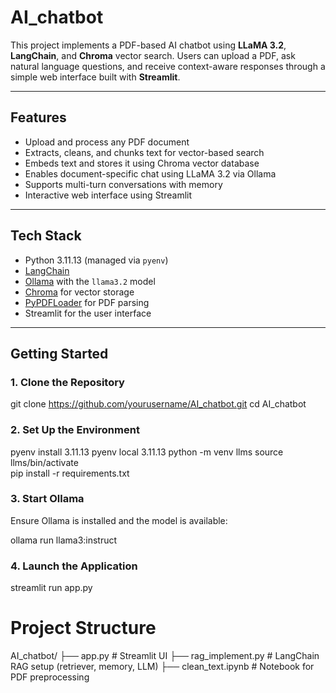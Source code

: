 # AI_chatbot

This project implements a PDF-based AI chatbot using **LLaMA 3.2**, **LangChain**, and **Chroma** vector search. Users can upload a PDF, ask natural language questions, and receive context-aware responses through a simple web interface built with **Streamlit**.

---

## Features

- Upload and process any PDF document
- Extracts, cleans, and chunks text for vector-based search
- Embeds text and stores it using Chroma vector database
- Enables document-specific chat using LLaMA 3.2 via Ollama
- Supports multi-turn conversations with memory
- Interactive web interface using Streamlit

---

## Tech Stack

- Python 3.11.13 (managed via `pyenv`)
- [LangChain](https://python.langchain.com/)
- [Ollama](https://ollama.com/) with the `llama3.2` model
- [Chroma](https://www.trychroma.com/) for vector storage
- [PyPDFLoader](https://api.python.langchain.com/en/latest/document_loaders/langchain_community.document_loaders.pdf.PyPDFLoader.html) for PDF parsing
- Streamlit for the user interface

---

## Getting Started

### 1. Clone the Repository

git clone https://github.com/yourusername/AI_chatbot.git
cd AI_chatbot

### 2. Set Up the Environment

pyenv install 3.11.13
pyenv local 3.11.13
python -m venv llms
source llms/bin/activate  
pip install -r requirements.txt

### 3. Start Ollama
Ensure Ollama is installed and the model is available:

ollama run llama3:instruct

### 4. Launch the Application

streamlit run app.py

# Project Structure 

AI_chatbot/
├── app.py              # Streamlit UI
├── rag_implement.py    # LangChain RAG setup (retriever, memory, LLM)
├── clean_text.ipynb    # Notebook for PDF preprocessing
